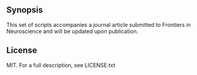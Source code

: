 ## Synopsis

This set of scripts accompanies a journal article submitted to Frontiers in Neuroscience and will be updated upon publication.

## License

MIT. For a full description, see LICENSE.txt
